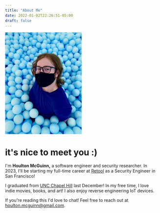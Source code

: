 ```yaml
---
title: "About Me"
date: 2022-01-02T22:26:51-05:00
draft: false
---
```


![me](/img/me-scaled.jpg)

# it's nice to meet you :)

I'm **Houlton McGuinn,** a software engineer and security researcher. In 2023, I'll be starting my full-time career at [Retool](https://www.retool.com) as a Security Engineer in San Francisco!

I graduated from [UNC Chapel Hill](https://www.cs.unc.edu) last December! In my free time, I love indie movies, books, and art! I also enjoy reverse engineering IoT devices.

If you're reading this I'd love to chat! Feel free to reach out at houlton.mcguinn@gmail.com.
